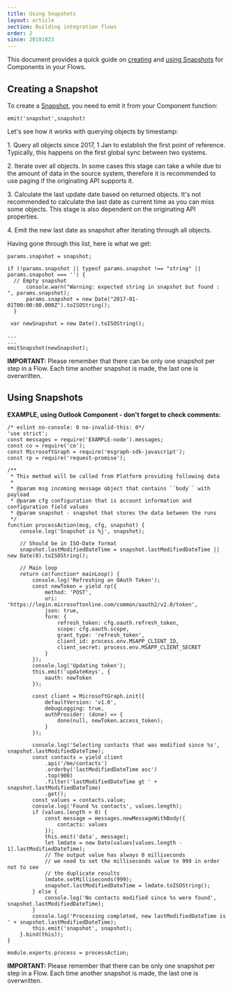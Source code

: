 ```yaml
---
title: Using Snapshots
layout: article
section: Building integration flows
order: 2
since: 20191023
---
```


This document provides a quick guide on [creating](#creating-a-snapshot) and [using Snapshots](#using-snapshots) for Components in your Flows.

## Creating a Snapshot
To create a [Snapshot](/getting-started/snapshot-overview.html), you need to emit it from your Component function:

`emit('snapshot',snapshot)`

Let's see how it works with querying objects by timestamp:

1\. Query all objects since 2017, 1 Jan to establish the first point of reference. Typically, this happens on the first global sync between two systems.

2\. Iterate over all objects. In some cases this stage can take a while due to the amount of data in the source system, therefore it is recommended to use paging if the originating API supports it.

3\. Calculate the last update date based on returned objects. It's not recommended to calculate the last date as current time as you can miss some objects. This stage is also dependent on the originating API properties.

4\. Emit the new last date as snapshot after iterating through all objects.

Having gone through this list, here is what we get:

```
params.snapshot = snapshot;

if (!params.snapshot || typeof params.snapshot !== "string" || params.snapshot === '') {
  // Empty snapshot
      console.warn("Warning: expected string in snapshot but found : ", params.snapshot);
      params.snapshot = new Date("2017-01-01T00:00:00.000Z").toISOString();
  }

 var newSnapshot = new Date().toISOString();

...
...
emitSnapshot(newSnapshot);
```

**IMPORTANT:** Please remember that there can be only one snapshot per step in a Flow. Each time another snapshot is made, the last one is overwritten.


## Using Snapshots

**EXAMPLE, using Outlook Component - don't forget to check comments:**

```
/* eslint no-console: 0 no-invalid-this: 0*/
'use strict';
const messages = require('EXAMPLE-node').messages;
const co = require('co');
const MicrosoftGraph = require('msgraph-sdk-javascript');
const rp = require('request-promise');

/**
 * This method will be called from Platform providing following data
 *
 * @param msg incoming message object that contains ``body`` with payload
 * @param cfg configuration that is account information and configuration field values
 * @param snapshot - snapshot that stores the data between the runs
 */
function processAction(msg, cfg, snapshot) {
    console.log('Snapshot is %j', snapshot);

    // Should be in ISO-Date format
    snapshot.lastModifiedDateTime = snapshot.lastModifiedDateTime || new Date(0).toISOString();

    // Main loop
    return co(function* mainLoop() {
        console.log('Refreshing an OAuth Token');
        const newToken = yield rp({
            method: 'POST',
            uri: 'https://login.microsoftonline.com/common/oauth2/v2.0/token',
            json: true,
            form: {
                refresh_token: cfg.oauth.refresh_token,
                scope: cfg.oauth.scope,
                grant_type: 'refresh_token',
                client_id: process.env.MSAPP_CLIENT_ID,
                client_secret: process.env.MSAPP_CLIENT_SECRET
            }
        });
        console.log('Updating token');
        this.emit('updateKeys', {
            oauth: newToken
        });

        const client = MicrosoftGraph.init({
            defaultVersion: 'v1.0',
            debugLogging: true,
            authProvider: (done) => {
                done(null, newToken.access_token);
            }
        });

        console.log('Selecting contacts that was modified since %s', snapshot.lastModifiedDateTime);
        const contacts = yield client
            .api('/me/contacts')
            .orderby('lastModifiedDateTime asc')
            .top(900)
            .filter('lastModifiedDateTime gt ' + snapshot.lastModifiedDateTime)
            .get();
        const values = contacts.value;
        console.log('Found %s contacts', values.length);
        if (values.length > 0) {
            const message = messages.newMessageWithBody({
                contacts: values
            });
            this.emit('data', message);
            let lmdate = new Date(values[values.length - 1].lastModifiedDateTime);
            // The output value has always 0 milliseconds
            // we need to set the milliseconds value to 999 in order not to see
            // the duplicate results
            lmdate.setMilliseconds(999);
            snapshot.lastModifiedDateTime = lmdate.toISOString();
        } else {
            console.log('No contacts modified since %s were found', snapshot.lastModifiedDateTime);
        }
        console.log('Processing completed, new lastModifiedDateTime is ' + snapshot.lastModifiedDateTime);
        this.emit('snapshot', snapshot);
    }.bind(this));
}

module.exports.process = processAction;
```

**IMPORTANT:** Please remember that there can be only one snapshot per step in a Flow. Each time another snapshot is made, the last one is overwritten.
